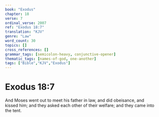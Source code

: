 ```yaml
---
book: "Exodus"
chapter: 18
verse: 7
ordinal_verse: 2007
ref: "Exodus 18:7"
translation: "KJV"
genre: "Law"
word_count: 30
topics: []
cross_references: []
grammar_tags: [semicolon-heavy, conjunctive-opener]
thematic_tags: [names-of-god, one-another]
tags: ["Bible","KJV","Exodus"]
---
```


# Exodus 18:7

And Moses went out to meet his father in law, and did obeisance, and kissed him; and they asked each other of their welfare; and they came into the tent.
